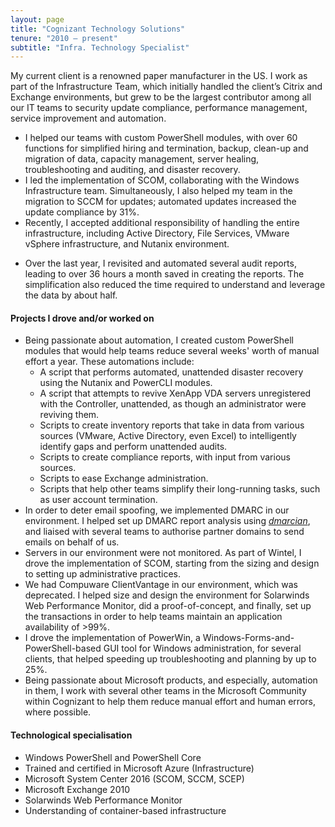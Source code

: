```yaml
---
layout: page
title: "Cognizant Technology Solutions"
tenure: "2010 – present"
subtitle: "Infra. Technology Specialist"
---
```


My current client is a renowned paper manufacturer in the US. I work as part of the Infrastructure Team, which initially handled the client’s Citrix and Exchange environments, but grew to be the largest contributor among all our IT teams to security update compliance, performance management, service improvement and automation.
- I helped our teams with custom PowerShell modules, with over 60 functions for simplified hiring and termination, backup, clean-up and migration of data, capacity management, server healing, troubleshooting and auditing, and disaster recovery.
- I led the implementation of SCOM, collaborating with the Windows Infrastructure team. Simultaneously, I also helped my team in the migration to SCCM for updates; automated updates increased the update compliance by 31%.
- Recently, I accepted additional responsibility of handling the entire infrastructure, including Active Directory, File Services, VMware vSphere infrastructure, and Nutanix environment.
<!--more-->
- Over the last year, I revisited and automated several audit reports, leading to over 36 hours a month saved in creating the reports. The simplification also reduced the time required to understand and leverage the data by about half.

#### Projects I drove and/or worked on

- Being passionate about automation, I created custom PowerShell modules that would help teams reduce several weeks' worth of manual effort a year. These automations include:
  - A script that performs automated, unattended disaster recovery using the Nutanix and PowerCLI modules.
  - A script that attempts to revive XenApp VDA servers unregistered with the Controller, unattended, as though an administrator were reviving them.
  - Scripts to create inventory reports that take in data from various sources (VMware, Active Directory, even Excel) to intelligently identify gaps and perform unattended audits.
  - Scripts to create compliance reports, with input from various sources.
  - Scripts to ease Exchange administration.
  - Scripts that help other teams simplify their long-running tasks, such as user account termination.
- In order to deter email spoofing, we implemented DMARC in our environment. I helped set up DMARC report analysis using _[dmarcian](https://dmarcian.com/)_, and liaised with several teams to authorise partner domains to send emails on behalf of us.
- Servers in our environment were not monitored. As part of Wintel, I drove the implementation of SCOM, starting from the sizing and design to setting up administrative practices.
- We had Compuware ClientVantage in our environment, which was deprecated. I helped size and design the environment for Solarwinds Web Performance Monitor, did a proof-of-concept, and finally, set up the transactions in order to help teams maintain an application availability of >99%.
- I drove the implementation of PowerWin, a Windows-Forms-and-PowerShell-based GUI tool for Windows administration, for several clients, that helped speeding up troubleshooting and planning by up to 25%.
- Being passionate about Microsoft products, and especially, automation in them, I work with several other teams in the Microsoft Community within Cognizant to help them reduce manual effort and human errors, where possible.

#### Technological specialisation

- Windows PowerShell and PowerShell&nbsp;Core
- Trained and certified in Microsoft Azure (Infrastructure)
- Microsoft System Center&nbsp;2016 (SCOM, SCCM, SCEP)
- Microsoft Exchange&nbsp;2010
- Solarwinds Web Performance Monitor
- Understanding of container-based infrastructure
